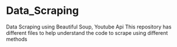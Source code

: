 # Data_Scraping
Data Scraping using Beautiful Soup, Youtube Api
This repository has different files to help understand the code to scrape using different methods
